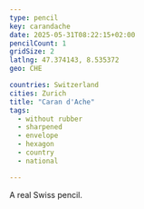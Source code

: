 ```yaml
---
type: pencil
key: carandache
date: 2025-05-31T08:22:15+02:00
pencilCount: 1
gridSize: 2
latlng: 47.374143, 8.535372
geo: CHE

countries: Switzerland
cities: Zurich
title: "Caran d'Ache"
tags:
  - without rubber
  - sharpened
  - envelope
  - hexagon
  - country
  - national

---
```


A real Swiss pencil.
